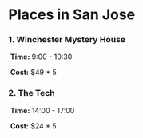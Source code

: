 # Places in San Jose

### 1. Winchester Mystery House

​	**Time:** 9:00 - 10:30

​	**Cost:** $49 * 5

### 2. The Tech

​	**Time:** 14:00 - 17:00

​	**Cost:** $24 * 5
